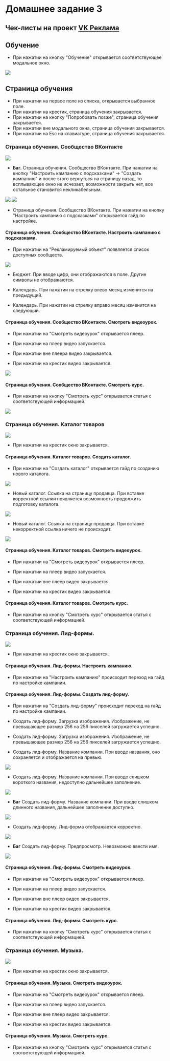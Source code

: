 # Домашнее задание 3

## **Чек-листы** на проект [VK Реклама](https://ads.vk.com)

## Обучение

- При нажатии на кнопку "Обучение" открывается соответствующее модальное окно.

<img src='./assets/guide_1.png'>

## Страница обучения

- При нажатии на первое поле из списка, открывается выбранное поле.
- При нажатии на крестик, страница обучения закрывается.
- При нажатии на кнопку "Попробовать позже", страница обучения закрывается.
- При нажатии вне модального окна, страница обучения закрывается.
- При нажатии на Esc на клавиатуре, страница обучения закрывается.

### Страница обучения. Сообщество ВКонтакте

<img src='./assets/guide_2.png'>

- **Баг.**
  Страница обучения. Сообщество ВКонтакте. При нажатии на кнопку "Настроить кампанию с подсказками" -> "Создать кампанию" и после этого вернуться на страницу назад, то всплывающее окно не исчезает, возможности закрыть нет, все остальное становится некликабельным.

<img src='./assets/guide_3.png'>
<img src='./assets/guide_4.png'>

- Страница обучения. Сообщество ВКонтакте. При нажатии на кнопку "Настроить кампанию с подсказками" открывается гайд по настройке.

#### Страница обучения. Сообщество ВКонтакте. Настроить кампанию с подсказками.

- При нажатии на "Рекламируемый объект" появляется список доступных сообществ.

<img src='./assets/guide_5.png'>

- Бюджет. При вводе цифр, они отображаются в поле. Другие символы не отображаются.

- Календарь. При нажатии на стрелку влево месяц изменится на предыдущий.

- Календарь. При нажатии на стрелку вправо месяц изменится на следующий.

#### Страница обучения. Сообщество ВКонтакте. Смотреть видеоурок.

- При нажатии на "Смотреть видеоурок" открывается плеер.

- При нажатии на плеер видео запускается.

- При нажатии вне плеера видео закрывается.

- При нажатии на крестик видео закрывается.

<img src='./assets/guide_6.png'>

#### Страница обучения. Сообщество ВКонтакте. Смотреть курс.

- При нажатии на кнопку "Смотреть курс" открывается статья с соответствующей информацией.

<img src='./assets/guide_7.png'>

### Страница обучения. Каталог товаров

<img src='./assets/guide_10.png'>

- При нажатии на крестик окно закрывается.

#### Страница обучения. Каталог товаров. Создать каталог.

- При нажатии на "Создать каталог" открывается гайд по созданию нового каталога.

<img src='./assets/guide_11.png'>

- Новый каталог. Ссылка на страницу продавца. При вставке корректной ссылки появляется возможность продолжить подготовку каталога.

<img src='./assets/guide_12.png'>

- Новый каталог. Ссылка на страницу продавца. При вставке некорректной ссылка ничего не происходит.

<img src='./assets/guide_13.png'>

#### Страница обучения. Каталог товаров. Смотреть видеоурок.

- При нажатии на "Смотреть видеоурок" открывается плеер.

- При нажатии на плеер видео запускается.

- При нажатии вне плеер видео закрывается.

- При нажатии на крестик видео закрывается.

#### Страница обучения. Каталог товаров. Смотреть курс.

- При нажатии на кнопку "Смотреть курс" открывается статья с соответствующей информацией.

### Страница обучения. Лид-формы.

<img src='./assets/guide_8.png'>

- При нажатии на крестик окно закрывается.

#### Страница обучения. Лид-формы. Настроить кампанию.

- При нажатии на "Настроить кампанию" происходит переход на гайд по настройке кампании.

#### Страница обучения. Лид-формы. Создать лид-форму.

- При нажатии на "Создать лид-форму" происходит переход на гайд по настройке кампании.

- Создать лид-форму. Загрузка изображения. Изображение, не превышающее размер 256 на 256 пикселей загружается успешно.

- Создать лид-форму. Загрузка изображения. Изображение, не превышающее размер 256 на 256 пикселей загружается успешно.

- Создать лид-форму. Название компании. При вводе названия, оно сохраняется и отображается на превью.

<img src='./assets/guide_14.png'>

- Создать лид-форму. Название компании. При вводе слишком короткого названия, недоступно дальнейшее заполнение.

<img src='./assets/guide_15.png'>

- **Баг** Создать лид-форму. Название компании. При вводе слишком длинного названия, дальнейшее заполнение доступно.

<img src='./assets/guide_16.png'>

- Создать лид-форму. Лид-форма отображается корректно.

<img src='./assets/guide_17.png'>

- **Баг** Создать лид-форму. Предпросмотр. Невозможно ввести имя.

<img src='./assets/guide_18.png'>

#### Страница обучения. Лид-формы. Смотреть видеоурок.

- При нажатии на "Смотреть видеоурок" открывается плеер.

- При нажатии на плеер видео запускается.

- При нажатии вне плеер видео закрывается.

- При нажатии на крестик видео закрывается.

#### Страница обучения. Лид-формы. Смотреть курс.

- При нажатии на кнопку "Смотреть курс" открывается статья с соответствующей информацией.

### Страница обучения. Музыка.

<img src='./assets/guide_9.png'>

- При нажатии на крестик окно закрывается.

#### Страница обучения. Музыка. Смотреть видеоурок.

- При нажатии на "Смотреть видеоурок" открывается плеер.

- При нажатии на плеер видео запускается.

- При нажатии вне плеер видео закрывается.

- При нажатии на крестик видео закрывается.

#### Страница обучения. Музыка. Смотреть курс.

- При нажатии на кнопку "Смотреть курс" открывается статья с соответствующей информацией.
